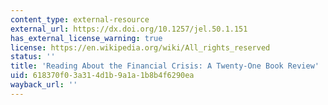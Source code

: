 ```yaml
---
content_type: external-resource
external_url: https://dx.doi.org/10.1257/jel.50.1.151
has_external_license_warning: true
license: https://en.wikipedia.org/wiki/All_rights_reserved
status: ''
title: 'Reading About the Financial Crisis: A Twenty-One Book Review'
uid: 618370f0-3a31-4d1b-9a1a-1b8b4f6290ea
wayback_url: ''
---
```

